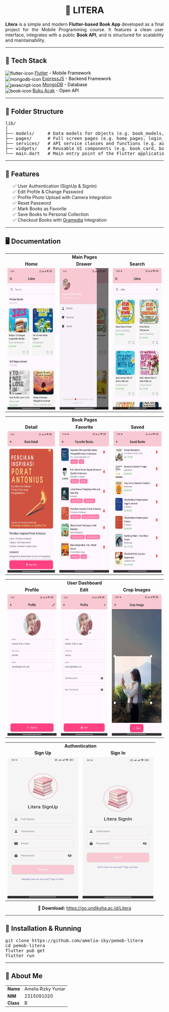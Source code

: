 <h1 align="center">📔 LITERA</h1>

<p align="justify">
  <b>Litera</b> is a simple and modern <b>Flutter-based Book App</b> developed as a final project for the Mobile Programming course. It features a clean user interface, integrates with a public <b>Book API</b>, and is structured for scalability and maintainability.
</p>

<hr/>

<h2>🚀 Tech Stack</h2>

<ul style="list-style-type: none; padding-left: 0; color: black;">
  <li>
    <img src="https://img.icons8.com/?size=100&id=7I3BjCqe9rjG&format=png&color=000000" alt="flutter-icon" style="height: 22px; vertical-align: middle;">
    <a href="https://flutter.dev/">Flutter</a> - Mobile Framework
  </li>
  <li>
    <img src="https://img.icons8.com/?size=100&id=108784&format=png&color=000000" alt="mongodb-icon" style="height: 22px; vertical-align: middle;">
    <a href="https://expressjs.com/">ExpressJS</a> - Backend Framework
  </li>
  <li>
    <img src="https://img.icons8.com/?size=100&id=8rKdRqZFLurS&format=png&color=000000" alt="javascript-icon" style="height: 22px; vertical-align: middle;">
    <a href="https://www.mongodb.com/">MongoDB</a> - Database
  </li>
  <li>
    <img src="https://img.icons8.com/?size=100&id=l6iocFkbmCrh&format=png&color=000000" alt="book-icon" style="height: 22px; vertical-align: middle;">
    <a href="https://bukuacak.vercel.app/api">Buku Acak</a> - Open API
  </li>
</ul>

<hr/>

<h2>📁 Folder Structure</h2>

<pre>
lib/
│
├── models/     # Data models for objects (e.g. book_models, genre_models, user_models, etc.)
├── pages/      # Full screen pages (e.g. home_pages, login_pages, proile_pages, etc.)
├── services/   # API service classes and functions (e.g. auth_api_service, book_api_service, user_api_service, etc.)
├── widgets/    # Reusable UI components (e.g. book_card, book_category, profile_form, etc.)
└── main.dart   # Main entry point of the Flutter application
</pre>

<hr/>

<h2>🎯 Features</h2>

<ul style='list-style-type: none;'>
  <li>✅ User Authentication (SignUp & SignIn)</li>
  <li>✅ Edit Profile & Change Password</li>
  <li>✅ Profile Photo Upload with Camera Integration</li>
  <li>✅ Reset Password</li>
  <li>✅ Mark Books as Favorite</li>
  <li>✅ Save Books to Personal Collection</li>
  <li>✅ Checkout Books with <a href="https://www.gramedia.com/">Gramedia</a> Integration</li>
</ul>

<hr/>

<h2>🖥️ Documentation</h2>

<!-- Main Pages -->
<div align="center">
  <table>
    <tr>
      <td colspan="4" align="center"><b>Main Pages</b></td>
    </tr>
    <tr>
      <td align="center"><b>Home</b></td>
      <td align="center"><b>Drawer</b></td>
      <td align="center"><b>Search</b></td>
    </tr>
    <tr>
      <td align="center">
        <img src="/assets/documentation/home-pages.jpg" alt="home-pages" height="450" width="225"/>
      </td>
      <td align="center">
        <img src='/assets/documentation/drawer-pages.jpg' alt="drawer-pages" height="450" width="225"/>
      </td>
      <td align="center">
        <img src='/assets/documentation/book-search.jpg' alt="search-pages" height="450" width="225"/>
      </td>
    </tr>
  </table>
</div>

<!-- Book Pages -->
<div align="center">
  <table>
    <tr>
      <td colspan="3" align="center"><b>Book Pages</b></td>
    </tr>
    <tr>
      <td align="center"><b>Detail</b></td>
      <td align="center"><b>Favorite</b></td>
      <td align="center"><b>Saved</b></td>
    </tr>
    <tr>
      <td align="center">
        <img src='/assets/documentation/book-detail.jpg' alt="detail-pages" height="450" width="225"/>
      </td>
      <td align="center">
        <img src="/assets/documentation/book-favorite.jpg" alt="edit-profile-pages" height="450" width="225"/>
      </td>
      <td align="center">
        <img src="/assets/documentation/book-saved.jpg" alt="edit-profile-pages" height="450" width="225"/>
      </td>
    </tr>
  </table>
</div>

<!-- User Dashboard -->
<div align="center">
  <table>
    <tr>
      <td colspan="3" align="center"><b>User Dashboard</b></td>
    </tr>
    <tr>
      <td align="center"><b>Profile</b></td>
      <td align="center"><b>Edit</b></td>
      <td align="center"><b>Crop Images</b></td>
    </tr>
    <tr>
      <td align="center">
        <img src="/assets/documentation/profile-pages.jpg" alt="profile-pages" height="450" width="225"/>
      </td>
      <td align="center">
        <img src="/assets/documentation/profile-edit.jpg" alt="edit-profile-pages" height="450" width="225"/>
      </td>
      <td align="center">
        <img src="/assets/documentation/profile-crop-images.jpg" alt="edit-profile-pages" height="450" width="225"/>
      </td>
    </tr>
  </table>
</div>

<!-- Authentication -->
<div align="center">
  <table>
    <tr>
      <td colspan="2" align="center"><b>Authentication</b></td>
    </tr>
    <tr>
      <td align="center"><b>Sign Up</b></td>
      <td align="center"><b>Sign In</b></td>
      <!-- <td align="center"><b>Crop Images</b></td> -->
    </tr>
    <tr>
      <td align="center">
        <img src="/assets/documentation/signup-pages.jpg" alt="signup-pages" height="450" width="225"/>
      </td>
      <td align="center">
        <img src="/assets/documentation/signin-pages.jpg" alt="signin-pages" height="450" width="225"/>
      </td>
      <!-- <td align="center">
        <img src="/assets/documentation/profile-crop-images.jpg" alt="edit-profile-pages" height="450" width="225"/>
      </td> -->
    </tr>
  </table>
</div>

<p align="center">
  🔗 <b>Download:</b> <a href='https://go.undiksha.ac.id/Litera'>https://go.undiksha.ac.id/Litera</a>
</p>

<hr/>

<h2>🔧 Installation & Running</h2>

<pre>
git clone https://github.com/amelia-iky/pemob-litera
cd pemob-litera
flutter pub get
flutter run
</pre>

<hr/>

<h2>📌 About Me</h2>

<table>
  <tr>
    <td><b>Name</b></td>
    <td>Amelia Rizky Yuniar</td>
  </tr>
  <tr>
    <td><b>NIM</b></td>
    <td>2315091020</td>
  </tr>
  <tr>
    <td><b>Class</b></td>
    <td>B</td>
  </tr>
</table>
